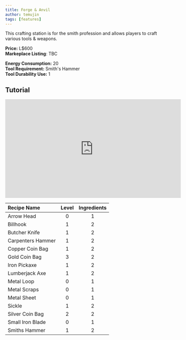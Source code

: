 ```yaml
---
title: Forge & Anvil
author: temujin
tags: [features]
---
```

This crafting station is for the smith profession and allows players to craft various tools & weapons.

**Price:** L$600<br>
**Markeplace Listing**: TBC<br>

**Energy Consumption:** 20<br>
**Tool Requirement:** Smith's Hammer<br>
**Tool Durability Use:** 1

## Tutorial
<iframe width="560" height="315" src="https://www.youtube.com/embed/2fX3t0YLsb4" frameborder="0" allow="accelerometer; autoplay; encrypted-media; gyroscope; picture-in-picture" allowfullscreen></iframe>

| Recipe Name        | Level | Ingredients |
|:-------------------|:-----:|:-----------:|
| Arrow Head         |   0   |     1       |
| Billhook           |   1   |     2       |
| Butcher Knife      |   1   |     2       |
| Carpenters Hammer  |   1   |     2       |
| Copper Coin Bag    |   1   |     2       |
| Gold Coin Bag      |   3   |     2       |
| Iron Pickaxe       |   1   |     2       |
| Lumberjack Axe     |   1   |     2       |
| Metal Loop         |   0   |     1       |
| Metal Scraps       |   0   |     1       |
| Metal Sheet        |   0   |     1       |
| Sickle             |   1   |     2       |
| Silver Coin Bag    |   2   |     2       |
| Small Iron Blade   |   0   |     1       |
| Smiths Hammer      |   1   |     2       |
